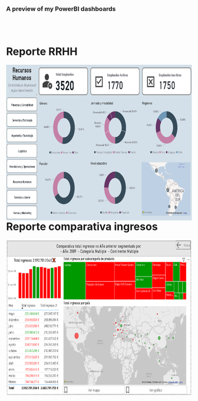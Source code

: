 ### A preview of my PowerBI dashboards
<br>
<br>

# Reporte RRHH
<a href="dashboard" target="_blank"><img align="left" alt="dashboard" height ="422px" src="https://github.com/lourdes-gomez/Dashboards/blob/main/Reporte%20RRHH/reporte_RRHH.PNG"></a>
<br>

# Reporte comparativa ingresos
<a href="dashboard" target="_blank"><img align="left" alt="dashboard" height ="422px" src="https://github.com/lourdes-gomez/Dashboards/blob/main/Reporte%20comparativa%20ingresos/Reporte comparativa ingresos.PNG"></a>

